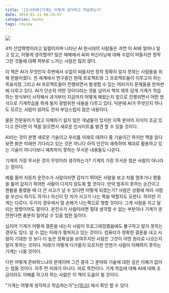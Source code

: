 ```yaml
---
title: '[도서리뷰]기계는 어떻게 생각하고 학습하는가'
date: 2019-01-11 00:24:07
categories: books
tags: review
---
```


<img style="-webkit-user-select: none;" src="http://www.hanbit.co.kr/data/books/B4087407078_l.jpg">

4차 산업혁명이라고 일컬어지며 나타난 AI 현시대의 사람들은 과연 이 AI에 얼마나 알고 있고, 어떻게 생각할까? 많은 매체에서 AI와 머신러닝에 대해 수없이 떠들지만 정작 그런 것들에 대해 피부로 느끼는 사람은 많지 않다.

이 책은 AI가 무엇인지 주변에서 수없이 떠들지만 정작 정확히 알지 못하는 사람들을 위해 만들어졌다. 전 세계에서 연구중인 현재 프로젝트와 그 프로젝트들이 이루고자 하는 목표지점 그리고 AI 프로젝트들이 진행되면서 발생할 수 있는 여러가지 문제들을 한꺼번에 다루고 있다. AI가 단순히 어떤 것이다라는 것을 넘어서 책의 제목 답게 기계가 학습하는 방식부터 시작해서 과거부터 지금까지 어떻게 해왔는지 앞으로 진행되면서 어떤 방식으로 기계학습을 하게 될지 광범위한 내용을 다루고 있다. 덕분에 AI가 무엇인지 하나도 모르는 사람이 읽어도 전혀 부담스럽지 않은 내용이다.

물론 전문용어가 많고 이해하기 쉽지 않은 개념들이 있지만 이쪽 분야의 지식이 조금 있다고 한다면 이 책을 읽으면서 새로운 인사이트를 발견 할 수 있을 것이다.

AI라는 것이 분명 새로운 기술이고 우리를 미래로 데려다 줄 기술이긴 하지만 책을 읽다보면 밝은 미래만 기다리고 있는 것은 아니다 아직 인간이 예측하여 제대로 활용하고 있는 기술이 아니다보니 예측하지 못하는 무서운 내용들도 나온다.

기계의 가장 무서운 것이 무엇이라 생각하는가? 기계의 가장 무서운 점은 사람이 아니라는 점이다.

예를 들어 자동차 운전수가 사람이라면 갑자기 뛰어든 사람을 보고 차를 멈추거나 핸들을 틀어 갑자기 뛰어든 사람이 다치지 않도록 할 것이다. 만약 멈추지 못하는 순간이고 핸들을 돌렸을 때 더 큰 사고가 날 수 있다면 어떻게 되겠는가? 사람은 상황에 따라 사람을 우선시 하기도 하거나 자신이 탄 차가 사고가 나는 쪽을 택할지도 모른다. 하지만 기계는 다르다. 두가지 경우에서 덜 손해가 나는쪽으로 행할 것이다. 그게 사람을 치고 달리는 방향이어도 말이다. 운전수가 사람이라면 절대 생각할 수 없는 부분이나 기계가 운전한다면 충분히 일어날 수 있을 법한 일이다.

심지어 기계가 어떻게 결론을 내는지 사람이 프로그래밍했음에도 불구하고 알지 못하는 경우도 있다. 알 수 없는 미래가 펼쳐지고 있는 것이다. 컴퓨터가 정확한 결론을 내고 사람이 기대한 것 보다 더 높은 정확성을 보여주지만 사람은 그것이 어떤 원리로 나오는지 알지 못하는 것이다. 미래가 어떻게 다가올지 모르지만 언젠가 사람이 이해하지 못하는 기계는 나올 것이다.

다만 어떻게 준비하느냐의 문제이며 그건 결국 그 분야와 기술에 대한 깊은 이해가 없이는 힘들 것이다.
아주 먼 미래가 아니다. 바로 목전이다. 기계 학습에 대해 AI에 대해 조금이라도 이해를 하고자 하는 사람은 이 책이 도움이 될 것이다.

"기계는 어떻게 생각하고 학습하는가"는<a href="http://www.hanbit.co.kr/media/books/book_view.ht    ml?p_code=B4087407078" target="_blank" rel="external">[링크]</a> 에서 확인 할 수 있다.

